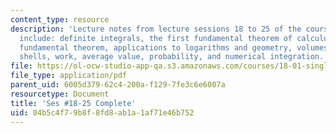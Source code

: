 ```yaml
---
content_type: resource
description: 'Lecture notes from lecture sessions 18 to 25 of the course.  Topics
  include: definite integrals, the first fundamental theorem of calculus, the second
  fundamental theorem, applications to logarithms and geometry, volumes by disks and
  shells, work, average value, probability, and numerical integration.'
file: https://ol-ocw-studio-app-qa.s3.amazonaws.com/courses/18-01-single-variable-calculus-fall-2006/04b5c4f79b8f8fd8ab1a1af71e46b752_unit3_who_sept24.pdf
file_type: application/pdf
parent_uid: 6005d379-62c4-200a-f129-7fe3c6e6007a
resourcetype: Document
title: 'Ses #18-25 Complete'
uid: 04b5c4f7-9b8f-8fd8-ab1a-1af71e46b752
---
```

